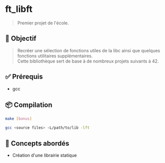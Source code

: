 # ft_libft

> Premier projet de l'école.  

## 📌 Objectif

> Recréer une sélection de fonctions utiles de la libc ainsi que quelques fonctions utilitaires supplémentaires.  
> Cette bibliothèque sert de base à de nombreux projets suivants à 42.

## ✅ Prérequis

- gcc

## 📦 Compilation

```bash
make [bonus]

gcc <source files> -L/path/to/lib -lft
```

## 🧠 Concepts abordés

- Création d'une librairie statique
